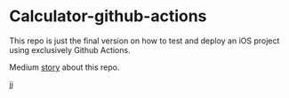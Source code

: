 # Calculator-github-actions

This repo is just the final version on how to test and deploy an iOS project using exclusively Github Actions.

Medium [story](https://medium.com/@tiagosanto/test-and-deploy-an-ios-app-using-github-actions-44de9a7dcef6) about this repo.

jj
